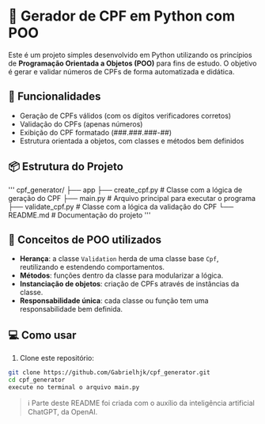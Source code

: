 # 🧾 Gerador de CPF em Python com POO

Este é um projeto simples desenvolvido em Python utilizando os princípios de **Programação Orientada a Objetos (POO)** para fins de estudo. 
O objetivo é gerar e validar números de CPFs de forma automatizada e didática.

## 🚀 Funcionalidades

- Geração de CPFs válidos (com os dígitos verificadores corretos)
- Validação do CPFs (apenas números)
- Exibição do CPF formatado (###.###.###-##)
- Estrutura orientada a objetos, com classes e métodos bem definidos

## 📦 Estrutura do Projeto

'''
cpf_generator/
    ├── app
        ├── create_cpf.py # Classe com a lógica de geração do CPF
        ├── main.py # Arquivo principal para executar o programa
        ├── validate_cpf.py # Classe com a lógica da validação do CPF
    └── README.md # Documentação do projeto
'''
## 🧠 Conceitos de POO utilizados

- **Herança**: a classe `Validation` herda de uma classe base `Cpf`, reutilizando e estendendo comportamentos.
- **Métodos**: funções dentro da classe para modularizar a lógica.
- **Instanciação de objetos**: criação de CPFs através de instâncias da classe.
- **Responsabilidade única**: cada classe ou função tem uma responsabilidade bem definida.

## 💻 Como usar

1. Clone este repositório:

```bash
git clone https://github.com/Gabrielhjk/cpf_generator.git
cd cpf_generator
execute no terminal o arquivo main.py
````

> ℹ️ Parte deste README foi criada com o auxílio da inteligência artificial ChatGPT, da OpenAI.
